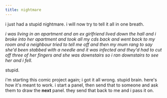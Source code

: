 ```yaml
---
title: nightmare
---
```


i just had a stupid nightmare. i will now try to tell it all in one breath.

*i was living in an apartment and an ex girlfriend lived down the hall and i broke into her apartment and took all my cds back and went back to my room and a neighbour tried to tell me off and then my mum rang to say she'd been stabbed with a needle and it was infected and they'd had to cut off three of her fingers and she was downstairs so i ran downstairs to see her and i fell.*

stupid.

i'm starting this comic project again; i got it all wrong. stupid brain. here's how it's meant to work. i start a panel, then send that to someone and ask them to draw the **next** panel. they send that back to me and i pass it on.